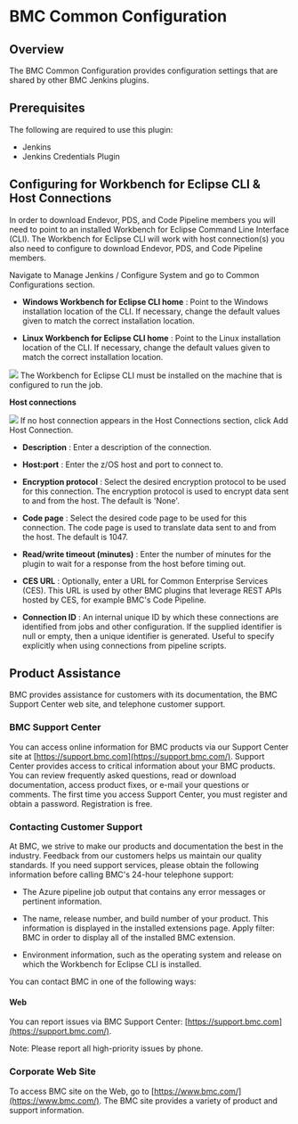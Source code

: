 # BMC Common Configuration

## Overview

The BMC Common Configuration provides configuration settings that are shared by other BMC Jenkins plugins.

## Prerequisites

The following are required to use this plugin:
- Jenkins
- Jenkins Credentials Plugin

## Configuring for Workbench for Eclipse CLI & Host Connections

In order to download Endevor, PDS, and Code Pipeline members you will need to point to an installed Workbench for Eclipse Command Line Interface (CLI). The Workbench for Eclipse CLI will work with host connection(s) you also need to configure to download Endevor, PDS, and Code Pipeline members.

Navigate to Manage Jenkins / Configure System and go to Common Configurations section.

- **Windows Workbench for Eclipse CLI home** : Point to the Windows installation location of the CLI. If necessary, change the default values given to match the correct installation location.

- **Linux Workbench for Eclipse CLI home** : Point to the Linux installation location of the CLI. If necessary, change the default values given to match the correct installation location.

![](docs/images/info.svg) The Workbench for Eclipse CLI must be installed on the machine that is configured to run the job.

**Host connections**

![](docs/images/info.svg) If no host connection appears in the Host Connections section, click Add Host Connection.

- **Description** : Enter a description of the connection.

- **Host:port** : Enter the z/OS host and port to connect to.

- **Encryption protocol** : Select the desired encryption protocol to be used for this connection. The encryption protocol is used to encrypt data sent to and from the host. The default is \'None\'.

- **Code page** : Select the desired code page to be used for this connection. The code page is used to translate data sent to and from the host. The default is 1047.

- **Read/write timeout (minutes)** : Enter the number of minutes for the plugin to wait for a response from the host before timing out.

- **CES URL** : Optionally, enter a URL for Common Enterprise Services (CES). This URL is used by other BMC plugins that leverage REST APIs hosted by CES, for example BMC's Code Pipeline.

- **Connection ID** : An internal unique ID by which these connections are identified from jobs and other configuration. If the supplied identifier is null or empty, then a unique identifier is generated. Useful to specify explicitly when using connections from pipeline scripts.

## Product Assistance

BMC provides assistance for customers with its documentation, the BMC Support Center web site, and telephone customer support.

### BMC Support Center

You can access online information for BMC products via our Support Center site at [https://support.bmc.com](https://support.bmc.com/). Support Center provides access to critical information about your BMC products. You can review frequently asked questions, read or download documentation, access product fixes, or e-mail your questions or comments. The first time you access Support Center, you must register and obtain a password. Registration is free.

### Contacting Customer Support

At BMC, we strive to make our products and documentation the best in the industry. Feedback from our customers helps us maintain our quality standards. If you need support services, please obtain the following information before calling BMC\'s 24-hour telephone support:

- The Azure pipeline job output that contains any error messages or pertinent information.

- The name, release number, and build number of your product. This information is displayed in the installed extensions page. Apply filter: BMC in order to display all of the installed BMC extension.

- Environment information, such as the operating system and release on which the Workbench for Eclipse CLI is installed.

You can contact BMC in one of the following ways:


#### Web

You can report issues via BMC Support Center: [https://support.bmc.com](https://support.bmc.com/).

Note: Please report all high-priority issues by phone.

### Corporate Web Site

To access BMC site on the Web, go to [https://www.bmc.com/](https://www.bmc.com/). The BMC site provides a variety of product and support information.
